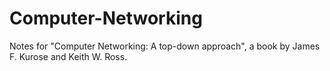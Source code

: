 # Computer-Networking
Notes for "Computer Networking: A top-down approach", a book by James F. Kurose and Keith W. Ross. 
